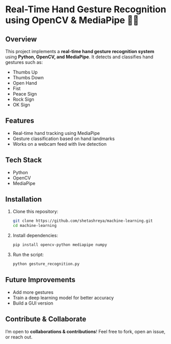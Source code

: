 
# Real-Time Hand Gesture Recognition using OpenCV & MediaPipe 🍋🤖  

## Overview  
This project implements a **real-time hand gesture recognition system** using **Python, OpenCV, and MediaPipe**. It detects and classifies hand gestures such as:  
- Thumbs Up  
- Thumbs Down  
- Open Hand  
- Fist  
- Peace Sign  
- Rock Sign  
- OK Sign  

## Features  
- Real-time hand tracking using MediaPipe  
- Gesture classification based on hand landmarks  
- Works on a webcam feed with live detection  

## Tech Stack  
- Python  
- OpenCV  
- MediaPipe  

## Installation  
1. Clone this repository:  
   ```bash
   git clone https://github.com/shetashreya/machine-learning.git
   cd machine-learning
   ```
2. Install dependencies:  
   ```bash
   pip install opencv-python mediapipe numpy
   ```
3. Run the script:  
   ```bash
   python gesture_recognition.py
   ```

## Future Improvements  
- Add more gestures  
- Train a deep learning model for better accuracy  
- Build a GUI version  

## Contribute & Collaborate  
I’m open to **collaborations & contributions**! Feel free to fork, open an issue, or reach out.  

